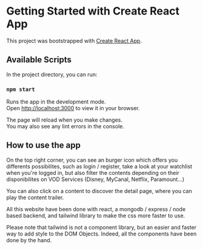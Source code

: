 # Getting Started with Create React App

This project was bootstrapped with [Create React App](https://github.com/facebook/create-react-app).

## Available Scripts

In the project directory, you can run:

### `npm start`

Runs the app in the development mode.\
Open [http://localhost:3000](http://localhost:3000) to view it in your browser.

The page will reload when you make changes.\
You may also see any lint errors in the console.

## How to use the app

On the top right corner, you can see an burger icon which offers you differents possibilites, such as login / register, take a look at your watchlist when you're logged in, but also filter the contents depending on their disponibilites on VOD Services (Disney, MyCanal, Netflix, Paramount...)

You can also click on a content to discover the detail page, where you can play the content trailer.

All this website have been done with react, a mongodb / express / node based backend, and tailwind library to make the css more faster to use.

Please note that tailwind is not a component library, but an easier and faster way to add style to the DOM Objects. Indeed, all the components have been done by the hand.


